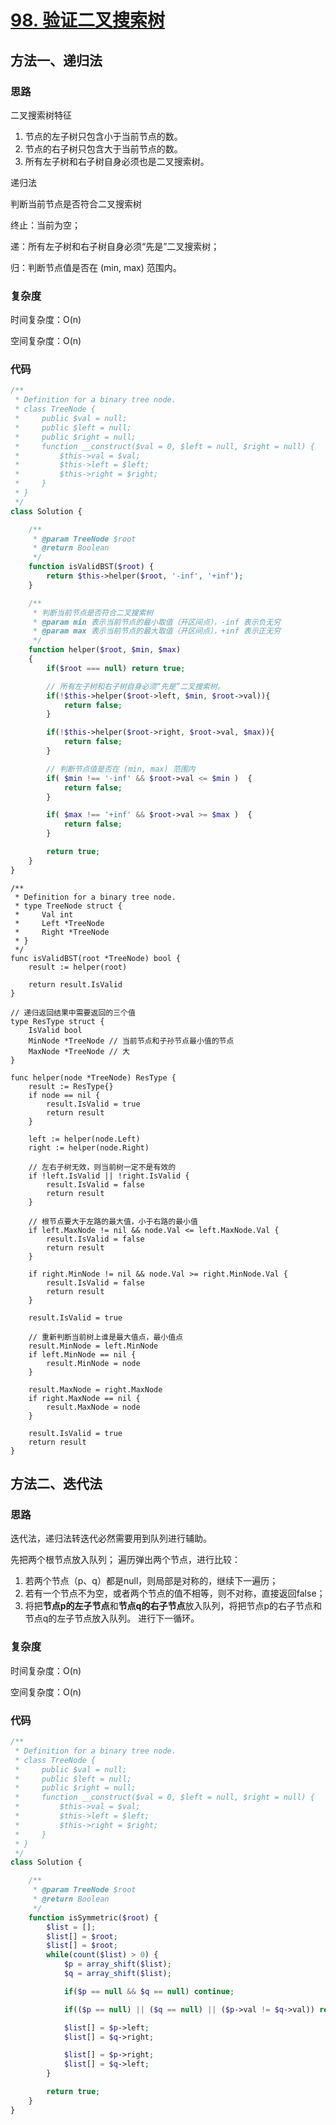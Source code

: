 # [98. 验证二叉搜索树](https://leetcode.cn/problems/validate-binary-search-tree/)

## 方法一、递归法

### 思路

二叉搜索树特征
1. 节点的左子树只包含小于当前节点的数。
2. 节点的右子树只包含大于当前节点的数。
3. 所有左子树和右子树自身必须也是二叉搜索树。

递归法

判断当前节点是否符合二叉搜索树

终止：当前为空；

递：所有左子树和右子树自身必须“先是”二叉搜索树；

归：判断节点值是否在 (min, max) 范围内。

### 复杂度

时间复杂度：O(n)

空间复杂度：O(n)

### 代码

```php
/**
 * Definition for a binary tree node.
 * class TreeNode {
 *     public $val = null;
 *     public $left = null;
 *     public $right = null;
 *     function __construct($val = 0, $left = null, $right = null) {
 *         $this->val = $val;
 *         $this->left = $left;
 *         $this->right = $right;
 *     }
 * }
 */
class Solution {

    /**
     * @param TreeNode $root
     * @return Boolean
     */
    function isValidBST($root) {
        return $this->helper($root, '-inf', '+inf');
    }

    /**
     * 判断当前节点是否符合二叉搜索树
     * @param min 表示当前节点的最小取值（开区间点），-inf 表示负无穷
     * @param max 表示当前节点的最大取值（开区间点），+inf 表示正无穷
     */
    function helper($root, $min, $max)
    {
        if($root === null) return true;

        // 所有左子树和右子树自身必须“先是”二叉搜索树。
        if(!$this->helper($root->left, $min, $root->val)){
            return false;
        }

        if(!$this->helper($root->right, $root->val, $max)){
            return false;
        }

        // 判断节点值是否在 (min, max) 范围内
        if( $min !== '-inf' && $root->val <= $min )  {
            return false;
        }

        if( $max !== '+inf' && $root->val >= $max )  {
            return false;
        }

        return true;
    }
}
```

```golang
/**
 * Definition for a binary tree node.
 * type TreeNode struct {
 *     Val int
 *     Left *TreeNode
 *     Right *TreeNode
 * }
 */
func isValidBST(root *TreeNode) bool {
	result := helper(root)

	return result.IsValid
}

// 递归返回结果中需要返回的三个值
type ResType struct {
	IsValid bool
	MinNode *TreeNode // 当前节点和子孙节点最小值的节点
	MaxNode *TreeNode // 大
}

func helper(node *TreeNode) ResType {
	result := ResType{}
	if node == nil {
		result.IsValid = true
		return result
	}

	left := helper(node.Left)
	right := helper(node.Right)

	// 左右子树无效，则当前树一定不是有效的
	if !left.IsValid || !right.IsValid {
		result.IsValid = false
		return result
	}

	// 根节点要大于左路的最大值，小于右路的最小值
	if left.MaxNode != nil && node.Val <= left.MaxNode.Val {
		result.IsValid = false
		return result
	}

	if right.MinNode != nil && node.Val >= right.MinNode.Val {
		result.IsValid = false
		return result
	}

	result.IsValid = true

	// 重新判断当前树上谁是最大值点，最小值点
	result.MinNode = left.MinNode
	if left.MinNode == nil {
		result.MinNode = node
	}

	result.MaxNode = right.MaxNode
	if right.MaxNode == nil {
		result.MaxNode = node
	}

	result.IsValid = true
	return result
}
```

## 方法二、迭代法

### 思路

迭代法，递归法转迭代必然需要用到队列进行辅助。

先把两个根节点放入队列；
遍历弹出两个节点，进行比较：
1. 若两个节点（p、q）都是null，则局部是对称的，继续下一遍历；
2. 若有一个节点不为空，或者两个节点的值不相等，则不对称，直接返回false；
3. 将把**节点p的左子节点**和**节点q的右子节点**放入队列，将把节点p的右子节点和节点q的左子节点放入队列。
进行下一循环。

### 复杂度

时间复杂度：O(n)

空间复杂度：O(n)

### 代码

```php
/**
 * Definition for a binary tree node.
 * class TreeNode {
 *     public $val = null;
 *     public $left = null;
 *     public $right = null;
 *     function __construct($val = 0, $left = null, $right = null) {
 *         $this->val = $val;
 *         $this->left = $left;
 *         $this->right = $right;
 *     }
 * }
 */
class Solution {

    /**
     * @param TreeNode $root
     * @return Boolean
     */
    function isSymmetric($root) {
        $list = [];
        $list[] = $root;
        $list[] = $root;
        while(count($list) > 0) {
            $p = array_shift($list);
            $q = array_shift($list);

            if($p == null && $q == null) continue;

            if(($p == null) || ($q == null) || ($p->val != $q->val)) return false;

            $list[] = $p->left;
            $list[] = $q->right;

            $list[] = $p->right;
            $list[] = $q->left;
        }

        return true;
    }
}
```
